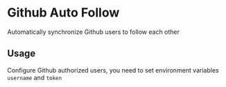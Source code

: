 # Github Auto Follow

Automatically synchronize Github users to follow each other

## Usage

Configure Github authorized users, you need to set environment variables `username` and `token`
